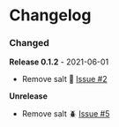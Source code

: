 # Changelog

### Changed

**Release 0.1.2** - 2021-06-01
- Remove salt 🎈 [Issue #2](https://github.com/joegasewicz/password-mixin/issues/2)


**Unrelease**
- Remove salt 🪲 [Issue #5](https://github.com/joegasewicz/password-mixin/issues/5)